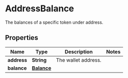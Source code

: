 

# AddressBalance

The balances of a specific token under address.

## Properties

| Name | Type | Description | Notes |
|------------ | ------------- | ------------- | -------------|
|**address** | **String** | The wallet address. |  |
|**balance** | [**Balance**](Balance.md) |  |  |



